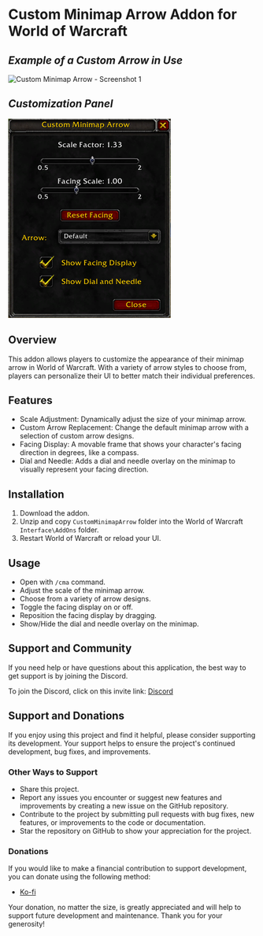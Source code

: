 # Custom Minimap Arrow Addon for World of Warcraft

## *Example of a Custom Arrow in Use*
![Custom Minimap Arrow - Screenshot 1](Screenshot1.png)

## *Customization Panel*
![Custom Minimap Arrow - Screenshot 2](Screenshot2.png)

## Overview
This addon allows players to customize the appearance of their minimap arrow in World of Warcraft. With a variety of arrow styles to choose from, players can personalize their UI to better match their individual preferences.

## Features
- Scale Adjustment: Dynamically adjust the size of your minimap arrow.
- Custom Arrow Replacement: Change the default minimap arrow with a selection of custom arrow designs.
- Facing Display: A movable frame that shows your character's facing direction in degrees, like a compass.
- Dial and Needle: Adds a dial and needle overlay on the minimap to visually represent your facing direction.

## Installation
1. Download the addon.
2. Unzip and copy `CustomMinimapArrow` folder into the World of Warcraft `Interface\AddOns` folder.
3. Restart World of Warcraft or reload your UI.

## Usage
- Open with `/cma` command.
- Adjust the scale of the minimap arrow.
- Choose from a variety of arrow designs.
- Toggle the facing display on or off.
- Reposition the facing display by dragging.
- Show/Hide the dial and needle overlay on the minimap.

## Support and Community

If you need help or have questions about this application, the best way to get support is by joining the Discord.

To join the Discord, click on this invite link: [Discord](https://discord.com/invite/aP9CjWE)

## Support and Donations

If you enjoy using this project and find it helpful, please consider supporting its development. Your support helps to ensure the project's continued development, bug fixes, and improvements.

### Other Ways to Support

- Share this project.
- Report any issues you encounter or suggest new features and improvements by creating a new issue on the GitHub repository.
- Contribute to the project by submitting pull requests with bug fixes, new features, or improvements to the code or documentation.
- Star the repository on GitHub to show your appreciation for the project.

### Donations

If you would like to make a financial contribution to support development, you can donate using the following method:

- [Ko-fi](https://ko-fi.com/AAxBattery)

Your donation, no matter the size, is greatly appreciated and will help to support future development and maintenance. Thank you for your generosity!